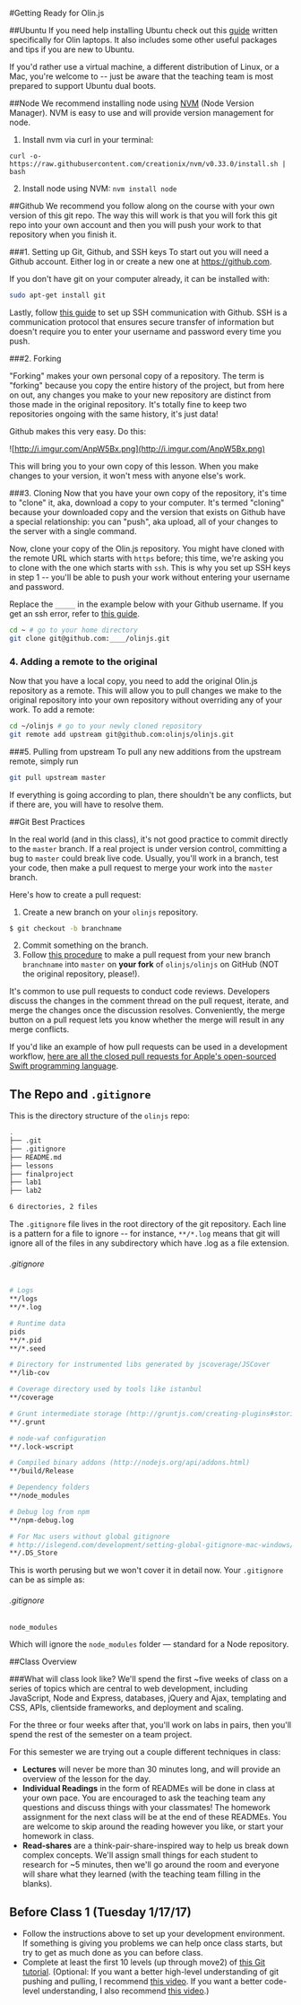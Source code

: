 #Getting Ready for Olin.js

##Ubuntu
If you need help installing Ubuntu check out this [guide](https://gist.github.com/benkahle/892fdb2531c5f388296a) written specifically for Olin laptops. It also includes some other useful packages and tips if you are new to Ubuntu.

If you'd rather use a virtual machine, a different distribution of Linux, or a Mac, you're welcome to -- just be aware that the teaching team is most prepared to support Ubuntu dual boots.

##Node
We recommend installing node using [NVM](https://github.com/creationix/nvm) (Node Version Manager). NVM is easy to use and will provide version management for node.

1. Install nvm via curl in your terminal:
```
curl -o- https://raw.githubusercontent.com/creationix/nvm/v0.33.0/install.sh | bash
```
2. Install node using NVM: `nvm install node`

##Github
We recommend you follow along on the course with your own version of this git repo. The way this will work is that you will fork this git repo into your own account and then you will push your work to that repository when you finish it.

###1. Setting up Git, Github, and SSH keys
To start out you will need a Github account. Either log in or create a new one at https://github.com.

If you don't have git on your computer already, it can be installed with:
```sh
sudo apt-get install git
```

Lastly, follow [this guide](https://help.github.com/articles/generating-ssh-keys/) to set up SSH communication with Github. SSH is a communication protocol that ensures secure transfer of information but doesn't require you to enter your username and password every time you push.

###2. Forking

"Forking" makes your own personal copy of a repository. The term is "forking" because you copy the entire history of the project, but from here on out, any changes you make to your new repository are distinct from those made in the original repository. It's totally fine to keep two repositories ongoing with the same history, it's just data!

Github makes this very easy. Do this:

![http://i.imgur.com/AnpW5Bx.png](http://i.imgur.com/AnpW5Bx.png)

This will bring you to your own copy of this lesson. When you make changes to your version, it won't mess with anyone else's work.

###3. Cloning
Now that you have your own copy of the repository, it's time to "clone" it, aka, download a copy to your computer. It's termed "cloning" because your downloaded copy and the version that exists on Github have a special relationship: you can "push", aka upload, all of your changes to the server with a single command.

Now, clone your copy of the Olin.js repository. You might have cloned with the remote URL which starts with `https` before; this time, we're asking you to clone with the one which starts with `ssh`. This is why you set up SSH keys in step 1 -- you'll be able to push your work without entering your username and password.

Replace the `_____` in the example below with your Github username. If you get an ssh error, refer to [this guide](https://help.github.com/articles/generating-ssh-keys/).

```sh
cd ~ # go to your home directory
git clone git@github.com:____/olinjs.git
```

### 4. Adding a remote to the original
Now that you have a local copy, you need to add the original Olin.js repository as a remote. This will allow you to pull changes we make to the original repository into your own repository without overriding any of your work. To add a remote:

```sh
cd ~/olinjs # go to your newly cloned repository
git remote add upstream git@github.com:olinjs/olinjs.git
```

###5. Pulling from upstream
To pull any new additions from the upstream remote, simply run
```sh
git pull upstream master
```
If everything is going according to plan, there shouldn't be any conflicts, but if there are, you will have to resolve them.

##Git Best Practices

In the real world (and in this class), it's not good practice to commit directly to the `master` branch. If a real project is under version control, committing a bug to `master` could break live code. Usually, you'll work in a branch, test your code, then make a pull request to merge your work into the `master` branch.

Here's how to create a pull request:

1. Create a new branch on your `olinjs` repository.

  ```bash
  $ git checkout -b branchname
  ```

2. Commit something on the branch.
3. Follow [this procedure](https://help.github.com/articles/using-pull-requests/) to make a pull request from your new branch `branchname` into `master` on **your fork** of `olinjs/olinjs` on GitHub (NOT the original repository, please!).

It's common to use pull requests to conduct code reviews. Developers discuss the changes in the comment thread on the pull request, iterate, and merge the changes once the discussion resolves. Conveniently, the merge button on a pull request lets you know whether the merge will result in any merge conflicts.

If you'd like an example of how pull requests can be used in a development workflow, [here are all the closed pull requests for Apple's open-sourced Swift programming language](https://github.com/apple/swift/pulls?q=is%3Apr+is%3Aclosed).

## The Repo and `.gitignore`

This is the directory structure of the `olinjs` repo:

```bash
.
├── .git
├── .gitignore
├── README.md
├── lessons
├── finalproject
├── lab1
├── lab2

6 directories, 2 files
```

The `.gitignore` file lives in the root directory of the git repository. Each line is a pattern for a file to ignore -- for instance, `**/*.log` means that git will ignore all of the files in any subdirectory which have .log as a file extension.

###### .gitignore

```bash
# Logs
**/logs
**/*.log

# Runtime data
pids
**/*.pid
**/*.seed

# Directory for instrumented libs generated by jscoverage/JSCover
**/lib-cov

# Coverage directory used by tools like istanbul
**/coverage

# Grunt intermediate storage (http://gruntjs.com/creating-plugins#storing-task-files)
**/.grunt

# node-waf configuration
**/.lock-wscript

# Compiled binary addons (http://nodejs.org/api/addons.html)
**/build/Release

# Dependency folders
**/node_modules

# Debug log from npm
**/npm-debug.log

# For Mac users without global gitignore
# http://islegend.com/development/setting-global-gitignore-mac-windows/
**/.DS_Store
```

This is worth perusing but we won't cover it in detail now. Your `.gitignore` can be as simple as:

###### .gitignore

```bash
node_modules
```

Which will ignore the `node_modules` folder — standard for a Node repository.

##Class Overview

###What will class look like?
We'll spend the first ~five weeks of class on a series of topics which are central to web development, including JavaScript, Node and Express, databases, jQuery and Ajax, templating and CSS, APIs, clientside frameworks, and deployment and scaling.

For the three or four weeks after that, you'll work on labs in pairs, then you'll spend the rest of the semester on a team project.

For this semester we are trying out a couple different techniques in class:

* **Lectures** will never be more than 30 minutes long, and will provide an overview of the lesson for the day.
* **Individual Readings** in the form of READMEs will be done in class at your own pace.  You are encouraged to ask the teaching team any questions and discuss things with your classmates! The homework assignment for the next class will be at the end of these READMEs.  You are welcome to skip around the reading however you like, or start your homework in class.
* **Read-shares** are a think-pair-share-inspired way to help us break down complex concepts. We'll assign small things for each student to research for ~5 minutes, then we'll go around the room and everyone will share what they learned (with the teaching team filling in the blanks).

## Before Class 1 (Tuesday 1/17/17)
- Follow the instructions above to set up your development environment. If something is giving you problems we can help once class starts, but try to get as much done as you can before class.
- Complete at least the first 10 levels (up through move2) of [this Git tutorial](http://pcottle.github.io/learnGitBranching). (Optional: If you want a better high-level understanding of git pushing and pulling, I recommend [this video](https://www.youtube.com/watch?v=8KCQe9Pm1kg). If you want a better code-level understanding, I also recommend [this video](https://www.youtube.com/watch?v=Y9XZQO1n_7c).)
